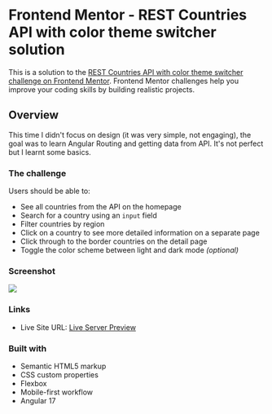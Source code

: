 # Frontend Mentor - REST Countries API with color theme switcher solution

This is a solution to the [REST Countries API with color theme switcher challenge on Frontend Mentor](https://www.frontendmentor.io/challenges/rest-countries-api-with-color-theme-switcher-5cacc469fec04111f7b848ca). Frontend Mentor challenges help you improve your coding skills by building realistic projects.

## Overview

This time I didn't focus on design (it was very simple, not engaging), the goal was to learn Angular Routing and getting data from API. It's not perfect but I learnt some basics.

### The challenge

Users should be able to:

- See all countries from the API on the homepage
- Search for a country using an `input` field
- Filter countries by region
- Click on a country to see more detailed information on a separate page
- Click through to the border countries on the detail page
- Toggle the color scheme between light and dark mode _(optional)_

### Screenshot

![](screenshot.png)

### Links

- Live Site URL: [Live Server Preview](https://cptcartoon.github.io/REST-Countries-API-usingAngular-FrontendMentorChallenge)

### Built with

- Semantic HTML5 markup
- CSS custom properties
- Flexbox
- Mobile-first workflow
- Angular 17
